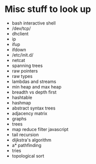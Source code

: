 # Misc stuff to look up
- bash interactive shell
- /dev/tcp/
- dhclient
- ip
- ifup
- ifdown
- /etc/init.d/
- netcat
- spanning trees
- raw pointers
- raw types
- lambdas and streams
- min heap and max heap
- breadth vs depth first
- hashtable
- hashmap
- abstract syntax trees
- adjacency matrix
- graphs
- trees
- map reduce filter javascript
- tail recursion
- dijkstra's algorithm
- a* pathfinding
- tries
- topological sort
